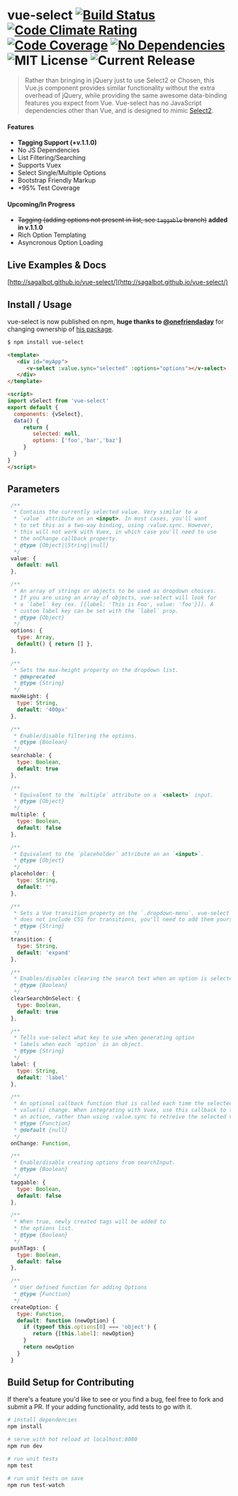 # vue-select [![Build Status](https://travis-ci.org/sagalbot/vue-select.svg?branch=master)](https://travis-ci.org/sagalbot/vue-select) [![Code Climate Rating](https://img.shields.io/codeclimate/github/sagalbot/vue-select.svg?style=flat-square)](https://codeclimate.com/github/sagalbot/vue-select) [![Code Coverage](https://img.shields.io/codeclimate/coverage/github/sagalbot/vue-select.svg?style=flat-square)](https://codeclimate.com/github/sagalbot/vue-select) [![No Dependencies](https://img.shields.io/gemnasium/sagalbot/vue-select.svg?style=flat-square)](https://gemnasium.com/github.com/sagalbot/vue-select) ![MIT License](https://img.shields.io/github/license/sagalbot/vue-select.svg?style=flat-square) ![Current Release](https://img.shields.io/github/release/sagalbot/vue-select.svg?style=flat-square)

> Rather than bringing in jQuery just to use Select2 or Chosen, this Vue.js component provides similar functionality without the extra overhead of jQuery, while providing the same awesome data-binding features you expect from Vue. Vue-select has no JavaScript dependencies other than Vue, and is designed to mimic [Select2](https://github.com/select2/select2).

#### Features

- **Tagging Support (+v.1.1.0)**
- No JS Dependencies
- List Filtering/Searching
- Supports Vuex
- Select Single/Multiple Options
- Bootstrap Friendly Markup
- +95% Test Coverage

#### Upcoming/In Progress

- ~~Tagging (adding options not present in list, see `taggable` branch)~~ **added in v.1.1.0**
- Rich Option Templating
- Asyncronous Option Loading

## Live Examples & Docs
[http://sagalbot.github.io/vue-select/](http://sagalbot.github.io/vue-select/)

## Install / Usage
vue-select is now published on npm, **huge thanks to [@onefriendaday](https://github.com/onefriendaday)** for changing ownership of [his package](https://github.com/onefriendaday/vue-select). 
``` bash
$ npm install vue-select
```

```html
<template>
   <div id="myApp">
      <v-select :value.sync="selected" :options="options"></v-select>
   </div>
</template>

<script>
import vSelect from 'vue-select'
export default {
  components: {vSelect},
  data() {
     return {
        selected: null,
        options: ['foo','bar','baz']
     }
  }
}
</script>
```

## Parameters
```javascript
 /**
  * Contains the currently selected value. Very similar to a
  * `value` attribute on an <input>. In most cases, you'll want
  * to set this as a two-way binding, using :value.sync. However,
  * this will not work with Vuex, in which case you'll need to use
  * the onChange callback property.
  * @type {Object||String||null}
  */
 value: {
   default: null
 },

 /**
  * An array of strings or objects to be used as dropdown choices.
  * If you are using an array of objects, vue-select will look for
  * a `label` key (ex. [{label: 'This is Foo', value: 'foo'}]). A
  * custom label key can be set with the `label` prop.
  * @type {Object}
  */
 options: {
   type: Array,
   default() { return [] },
 },

 /**
  * Sets the max-height property on the dropdown list.
  * @deprecated
  * @type {String}
  */
 maxHeight: {
   type: String,
   default: '400px'
 },

 /**
  * Enable/disable filtering the options.
  * @type {Boolean}
  */
 searchable: {
   type: Boolean,
   default: true
 },

 /**
  * Equivalent to the `multiple` attribute on a `<select>` input.
  * @type {Object}
  */
 multiple: {
   type: Boolean,
   default: false
 },

 /**
  * Equivalent to the `placeholder` attribute on an `<input>`.
  * @type {Object}
  */
 placeholder: {
   type: String,
   default: ''
 },

 /**
  * Sets a Vue transition property on the `.dropdown-menu`. vue-select
  * does not include CSS for transitions, you'll need to add them yourself.
  * @type {String}
  */
 transition: {
   type: String,
   default: 'expand'
 },

 /**
  * Enables/disables clearing the search text when an option is selected.
  * @type {Boolean}
  */
 clearSearchOnSelect: {
   type: Boolean,
   default: true
 },

 /**
  * Tells vue-select what key to use when generating option
  * labels when each `option` is an object.
  * @type {String}
  */
 label: {
   type: String,
   default: 'label'
 },

 /**
  * An optional callback function that is called each time the selected
  * value(s) change. When integrating with Vuex, use this callback to trigger
  * an action, rather than using :value.sync to retreive the selected value.
  * @type {Function}
  * @default {null}
  */
 onChange: Function,

 /**
  * Enable/disable creating options from searchInput.
  * @type {Boolean}
  */
 taggable: {
   type: Boolean,
   default: false
 },

 /**
  * When true, newly created tags will be added to
  * the options list.
  * @type {Boolean}
  */
 pushTags: {
   type: Boolean,
   default: false
 },

 /**
  * User defined function for adding Options
  * @type {Function}
  */
 createOption: {
   type: Function,
   default: function (newOption) {
     if (typeof this.options[0] === 'object') {
		return {[this.label]: newOption}
     }
     return newOption
   }
 }
```


## Build Setup for Contributing

If there's a feature you'd like to see or you find a bug, feel free to fork and submit a PR. If your adding functionality, add tests to go with it.

``` bash
# install dependencies
npm install

# serve with hot reload at localhost:8080
npm run dev

# run unit tests
npm test

# run unit tests on save
npm run test-watch
```
